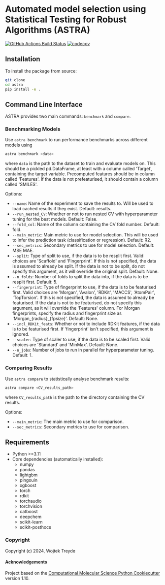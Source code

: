 Automated model selection using Statistical Testing for Robust Algorithms (ASTRA)
==============================
[//]: # (Badges)
[![GitHub Actions Build Status](https://github.com/duartegroup/astra/workflows/CI/badge.svg)](https://github.com/duartegroup/astra/actions?query=workflow%3ACI)
[![codecov](https://codecov.io/gh/duartegroup/ASTRA/branch/main/graph/badge.svg)](https://codecov.io/gh/duartegroup/ASTRA/branch/main)

## Installation

To install the package from source:

```bash
git clone 
cd astra
pip install -e .
```

## Command Line Interface

ASTRA provides two main commands: `benchmark` and `compare`.

### Benchmarking Models

Use `astra benchmark` to run performance benchmarks across different models using

```bash
astra benchmark <data>
```
where `data` is the path to the dataset to train and evaluate models on. This should be a pickled pd.DataFrame, at least with a column called 'Target', containing the target variable. Precomputed features should be in column called 'Features'. If the data is not prefeaturised, it should contain a column called 'SMILES'.

Options:
- `--name`: Name of the experiment to save the results to. Will be used to load cached results if they exist. Default: results.
- `--run_nested_CV`: Whether or not to run nested CV with hyperparameter tuning for the best models. Default: False.
- `--fold_col`: Name of the column containing the CV fold number. Default: fold.
- `--main_metric`: Main metric to use for model selection. This will be used to infer the prediction task (classification or regression). Default: R2.
- `--sec_metrics`: Secondary metrics to use for model selection. Default: MSE MAE.
- `--split`: Type of split to use, if the data is to be resplit first. Valid choices are 'Scaffold' and 'Fingerprint'. If this is not specified, the data is assumed to already be split. If the data is not to be split, do not specify this argument, as it will override the original split. Default: None.
- `--n_folds`: Number of folds to split the data into, if the data is to be resplit first. Default: 5.
- `--fingerprint`: Type of fingerprint to use, if the data is to be featurised first. Valid choices are 'Morgan', 'Avalon', 'RDKit', 'MACCS', 'AtomPair', 'TopTorsion'. If this is not specified, the data is assumed to already be featurised. If the data is not to be featurised, do not specify this argument, as it will override the 'Features' column. For Morgan fingerprints, specify the radius and fingerprint size as 'Morgan_{radius}_{fpsize}'. Default: None.
- `--incl_RDKit_feats`: Whether or not to include RDKit features, if the data is to be featurised first. If 'fingerprint' isn't specified, this argument is ignored.
- `--scaler`: Type of scaler to use, if the data is to be scaled first. Valid choices are 'Standard' and 'MinMax'. Default: None.
- `--n_jobs`: Number of jobs to run in parallel for hyperparameter tuning. Default: 1.


### Comparing Results

Use `astra compare` to statistically analyse benchmark results:

```bash
astra compare <CV_results_path>
```
where `CV_results_path` is the path to the directory containing the CV results.

Options:
- `--main_metric`: The main metric to use for comparison.
- `--sec_metrics`: Secondary metrics to use for comparison.

## Requirements
- Python >=3.11
- Core dependencies (automatically installed):
  - numpy
  - pandas
  - lightgbm
  - pingouin
  - xgboost
  - torch
  - rdkit
  - torchaudio
  - torchvision
  - catboost
  - deepchem
  - scikit-learn
  - scikit-posthocs

### Copyright

Copyright (c) 2024, Wojtek Treyde


#### Acknowledgements
 
Project based on the 
[Computational Molecular Science Python Cookiecutter](https://github.com/molssi/cookiecutter-cms) version 1.10.
